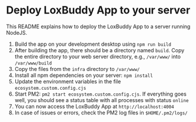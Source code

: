 # Deploy LoxBuddy App to your server

This README explains how to deploy the LoxBuddy App to a server running NodeJS.

 1. Build the app on your development desktop using `npm run build`
 2. After building the app, there should be a directory named `build`. Copy the entire
    directory to your web server directory, e.g., `/var/www/` into `/var/www/build`
 3. Copy the files from the `infra` directory to `/var/www/`
 4. Install all npm dependencies on your server: `npm install`
 5. Update the environment variables in the file `ecosystem.custom.config.cjs`
 6. Start PM2: `pm2 start ecosystem.custom.config.cjs`. If everything goes well,
    you should see a status table with all processes with status `online`
 7. You can now access the LoxBuddy App at `http://localhost:4004`
 8. In case of issues or errors, check the PM2 log files in `$HOME/.pm2/logs/`
